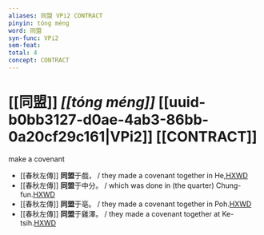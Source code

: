 ```yaml
---
aliases: 同盟 VPi2 CONTRACT
pinyin: tóng méng
word: 同盟
syn-func: VPi2
sem-feat: 
total: 4
concept: CONTRACT 
---
```

# [[同盟]] *[[tóng méng]]*  [[uuid-b0bb3127-d0ae-4ab3-86bb-0a20cf29c161|VPi2]] [[CONTRACT]]
make a covenant
 - [[春秋左傳]] **同盟**于戲， / they made a covenant together in He,[HXWD](https://hxwd.org/textview.html?location=KR1e0001_tls_009-201a.28)
 - [[春秋左傳]] **同盟**于中分。 / which was done in (the quarter) Chung-fun.[HXWD](https://hxwd.org/textview.html?location=KR1e0001_tls_009-206a.1)
 - [[春秋左傳]] **同盟**于亳。 / they made a covenant together in Poh.[HXWD](https://hxwd.org/textview.html?location=KR1e0001_tls_009-262a.3)
 - [[春秋左傳]] **同盟**于雞澤。 / they made a covenant together at Ke-tsih.[HXWD](https://hxwd.org/textview.html?location=KR1e0001_tls_009-58a.1)